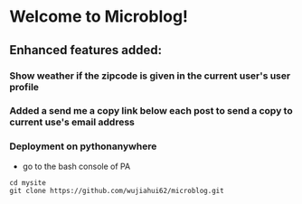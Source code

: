 # Welcome to Microblog!

## Enhanced features added:
### Show weather if the zipcode is given in the current user's user profile
### Added a send me a copy link below each post to send a copy to current use's email address

### Deployment on pythonanywhere
* go to the bash console of PA
```
cd mysite
git clone https://github.com/wujiahui62/microblog.git
```
